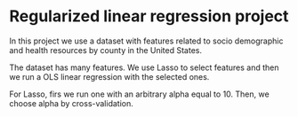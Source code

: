 # Regularized linear regression project

In this project we use a dataset with features related to socio demographic and health resources by county in the United States.

The dataset has many features. We use Lasso to select features and then we run a OLS linear regression with the selected ones.

For Lasso, firs we run one with an arbitrary alpha equal to 10. Then, we choose alpha by cross-validation.